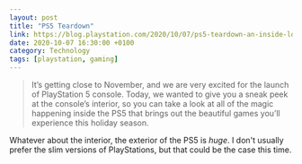 ```yaml
--- 
layout: post 
title: "PS5 Teardown" 
link: https://blog.playstation.com/2020/10/07/ps5-teardown-an-inside-look-at-our-most-transformative-console-yet/
date: 2020-10-07 16:30:00 +0100 
category: Technology 
tags: [playstation, gaming] 
--- 
```


>It’s getting close to November, and we are very excited for the launch of PlayStation 5 console. Today, we wanted to give you a sneak peek at the console’s interior, so you can take a look at all of the magic happening inside the PS5 that brings out the beautiful games you’ll experience this holiday season.

Whatever about the interior, the exterior of the PS5 is _huge_. I don't usually prefer the slim versions of PlayStations, but that could be the case this time. 
